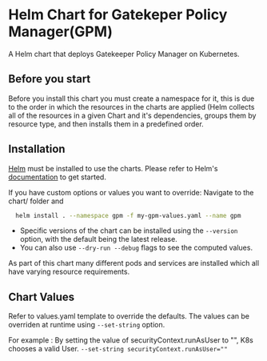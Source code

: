 # Helm Chart for Gatekeper Policy Manager(GPM)
A Helm chart that deploys Gatekeeper Policy Manager on Kubernetes.

## Before you start

Before you install this chart you must create a namespace for it, this is due to the order in which the resources in the charts are applied (Helm collects all of the resources in a given Chart and it's dependencies, groups them by resource type, and then installs them in a predefined order.

## Installation

[Helm](https://helm.sh) must be installed to use the charts.
Please refer to Helm's [documentation](https://helm.sh/docs/) to get started.

If you have custom options or values you want to override:
Navigate to the chart/ folder and 

```bash
  helm install . --namespace gpm -f my-gpm-values.yaml --name gpm
```

* Specific versions of the chart can be installed using the `--version` option, with the default being the latest release.
* You can also use `--dry-run --debug` flags to see the computed values.

As part of this chart many different pods and services are installed which all
have varying resource requirements.

## Chart Values
Refer to values.yaml template to override the defaults. The values can be overriden at runtime using `--set-string` option. 

For example : 
By setting the value of securityContext.runAsUser to "", K8s chooses a valid User.
`--set-string securityContext.runAsUser=""`